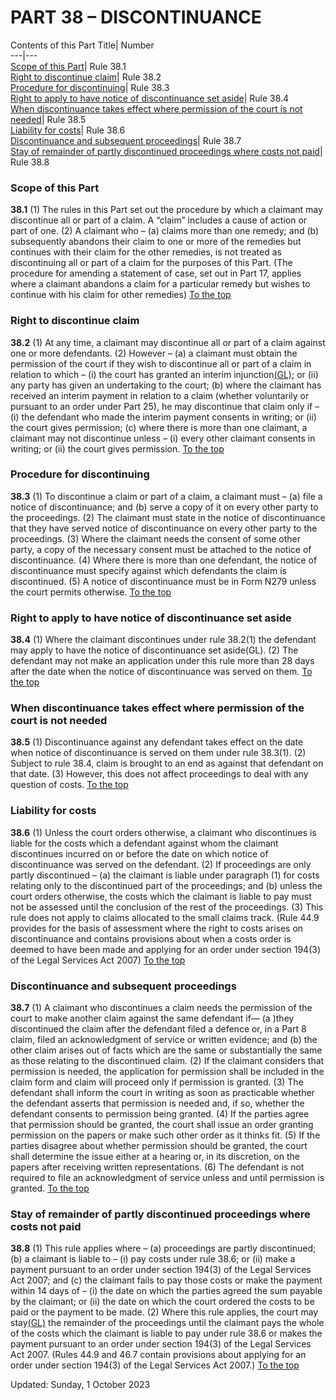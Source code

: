 # PART 38 – DISCONTINUANCE
Contents of this Part
Title| Number  
---|---  
[Scope of this Part](https://www.justice.gov.uk/courts/procedure-rules/civil/rules/part38#38.1)| Rule 38.1  
[Right to discontinue claim](https://www.justice.gov.uk/courts/procedure-rules/civil/rules/part38#38.2)| Rule 38.2  
[Procedure for discontinuing](https://www.justice.gov.uk/courts/procedure-rules/civil/rules/part38#38.3)| Rule 38.3  
[Right to apply to have notice of discontinuance set aside](https://www.justice.gov.uk/courts/procedure-rules/civil/rules/part38#38.4)| Rule 38.4  
[When discontinuance takes effect where permission of the court is not needed](https://www.justice.gov.uk/courts/procedure-rules/civil/rules/part38#38.5)| Rule 38.5  
[Liability for costs](https://www.justice.gov.uk/courts/procedure-rules/civil/rules/part38#38.6)| Rule 38.6  
[Discontinuance and subsequent proceedings](https://www.justice.gov.uk/courts/procedure-rules/civil/rules/part38#38.7)| Rule 38.7  
[Stay of remainder of partly discontinued proceedings where costs not paid](https://www.justice.gov.uk/courts/procedure-rules/civil/rules/part38#38.8)| Rule 38.8  
### Scope of this Part

**38.1**
(1) The rules in this Part set out the procedure by which a claimant may discontinue all or part of a claim. A “claim” includes a cause of action or part of one.
(2) A claimant who –
(a) claims more than one remedy; and
(b) subsequently abandons their claim to one or more of the remedies but continues with their claim for the other remedies,
is not treated as discontinuing all or part of a claim for the purposes of this Part.
(The procedure for amending a statement of case, set out in Part 17, applies where a claimant abandons a claim for a particular remedy but wishes to continue with his claim for other remedies)
[To the top](https://www.justice.gov.uk/courts/procedure-rules/civil/rules/part38#top)
### Right to discontinue claim

**38.2**
(1) At any time, a claimant may discontinue all or part of a claim against one or more defendants.
(2) However –
(a) a claimant must obtain the permission of the court if they wish to discontinue all or part of a claim in relation to which –
(i) the court has granted an interim injunction[(GL)](https://www.justice.gov.uk/courts/procedure-rules/civil/glossary); or
(ii) any party has given an undertaking to the court;
(b) where the claimant has received an interim payment in relation to a claim (whether voluntarily or pursuant to an order under Part 25), he may discontinue that claim only if –
(i) the defendant who made the interim payment consents in writing; or
(ii) the court gives permission;
(c) where there is more than one claimant, a claimant may not discontinue unless –
(i) every other claimant consents in writing; or
(ii) the court gives permission.
[To the top](https://www.justice.gov.uk/courts/procedure-rules/civil/rules/part38#top)
### Procedure for discontinuing

**38.3**
(1) To discontinue a claim or part of a claim, a claimant must –
(a) file a notice of discontinuance; and
(b) serve a copy of it on every other party to the proceedings.
(2) The claimant must state in the notice of discontinuance that they have served notice of discontinuance on every other party to the proceedings.
(3) Where the claimant needs the consent of some other party, a copy of the necessary consent must be attached to the notice of discontinuance.
(4) Where there is more than one defendant, the notice of discontinuance must specify against which defendants the claim is discontinued.
(5) A notice of discontinuance must be in Form N279 unless the court permits otherwise.
[To the top](https://www.justice.gov.uk/courts/procedure-rules/civil/rules/part38#top)
### Right to apply to have notice of discontinuance set aside

**38.4**
(1) Where the claimant discontinues under rule 38.2(1) the defendant may apply to have the notice of discontinuance set aside(GL).
(2) The defendant may not make an application under this rule more than 28 days after the date when the notice of discontinuance was served on them.
[To the top](https://www.justice.gov.uk/courts/procedure-rules/civil/rules/part38#top)
### When discontinuance takes effect where permission of the court is not needed

**38.5**
(1) Discontinuance against any defendant takes effect on the date when notice of discontinuance is served on them under rule 38.3(1).
(2) Subject to rule 38.4, claim is brought to an end as against that defendant on that date.
(3) However, this does not affect proceedings to deal with any question of costs.
[To the top](https://www.justice.gov.uk/courts/procedure-rules/civil/rules/part38#top)
### Liability for costs

**38.6**
(1) Unless the court orders otherwise, a claimant who discontinues is liable for the costs which a defendant against whom the claimant discontinues incurred on or before the date on which notice of discontinuance was served on the defendant.
(2) If proceedings are only partly discontinued –
(a) the claimant is liable under paragraph (1) for costs relating only to the discontinued part of the proceedings; and
(b) unless the court orders otherwise, the costs which the claimant is liable to pay must not be assessed until the conclusion of the rest of the proceedings.
(3) This rule does not apply to claims allocated to the small claims track.
(Rule 44.9 provides for the basis of assessment where the right to costs arises on discontinuance and contains provisions about when a costs order is deemed to have been made and applying for an order under section 194(3) of the Legal Services Act 2007)
[To the top](https://www.justice.gov.uk/courts/procedure-rules/civil/rules/part38#top)
### Discontinuance and subsequent proceedings

**38.7**
(1) A claimant who discontinues a claim needs the permission of the court to make another claim against the same defendant if—
(a )they discontinued the claim after the defendant filed a defence or, in a Part 8 claim, filed an acknowledgment of service or written evidence; and
(b) the other claim arises out of facts which are the same or substantially the same as those relating to the discontinued claim.
(2) If the claimant considers that permission is needed, the application for permission shall be included in the claim form and claim will proceed only if permission is granted.
(3) The defendant shall inform the court in writing as soon as practicable whether the defendant asserts that permission is needed and, if so, whether the defendant consents to permission being granted.
(4) If the parties agree that permission should be granted, the court shall issue an order granting permission on the papers or make such other order as it thinks fit.
(5) If the parties disagree about whether permission should be granted, the court shall determine the issue either at a hearing or, in its discretion, on the papers after receiving written representations.
(6) The defendant is not required to file an acknowledgment of service unless and until permission is granted.
[To the top](https://www.justice.gov.uk/courts/procedure-rules/civil/rules/part38#top)
### Stay of remainder of partly discontinued proceedings where costs not paid

**38.8**
(1) This rule applies where –
(a) proceedings are partly discontinued;
(b) a claimant is liable to –
(i) pay costs under rule 38.6; or
(ii) make a payment pursuant to an order under section 194(3) of the Legal Services Act 2007; and
(c) the claimant fails to pay those costs or make the payment within 14 days of –
(i) the date on which the parties agreed the sum payable by the claimant; or
(ii) the date on which the court ordered the costs to be paid or the payment to be made.
(2) Where this rule applies, the court may stay[(GL)](https://www.justice.gov.uk/courts/procedure-rules/civil/glossary) the remainder of the proceedings until the claimant pays the whole of the costs which the claimant is liable to pay under rule 38.6 or makes the payment pursuant to an order under section 194(3) of the Legal Services Act 2007.
(Rules 44.9 and 46.7 contain provisions about applying for an order under section 194(3) of the Legal Services Act 2007.)
[To the top](https://www.justice.gov.uk/courts/procedure-rules/civil/rules/part38#top)

Updated: Sunday, 1 October 2023
